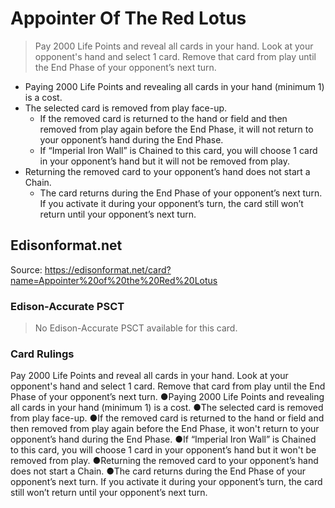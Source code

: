 # Appointer Of The Red Lotus

> Pay 2000 Life Points and reveal all cards in your hand. Look at your opponent's hand and select 1 card. Remove that card from play until the End Phase of your opponent’s next turn.

*   Paying 2000 Life Points and revealing all cards in your hand (minimum 1) is a cost.
*   The selected card is removed from play face-up.
    *   If the removed card is returned to the hand or field and then removed from play again before the End Phase, it will not return to your opponent’s hand during the End Phase.
    *   If “Imperial Iron Wall” is Chained to this card, you will choose 1 card in your opponent’s hand but it will not be removed from play.
*   Returning the removed card to your opponent’s hand does not start a Chain.
    *   The card returns during the End Phase of your opponent’s next turn. If you activate it during your opponent’s turn, the card still won’t return until your opponent’s next turn.

## Edisonformat.net

Source: https://edisonformat.net/card?name=Appointer%20of%20the%20Red%20Lotus

### Edison-Accurate PSCT

> No Edison-Accurate PSCT available for this card.

### Card Rulings

Pay 2000 Life Points and reveal all cards in your hand. Look at your opponent's hand and select 1 card. Remove that card from play until the End Phase of your opponent’s next turn.
●Paying 2000 Life Points and revealing all cards in your hand (minimum 1) is a cost.
●The selected card is removed from play face-up.
●If the removed card is returned to the hand or field and then removed from play again before the End Phase, it won't return to your opponent’s hand during the End Phase.
●If “Imperial Iron Wall” is Chained to this card, you will choose 1 card in your opponent’s hand but it won't be removed from play.
●Returning the removed card to your opponent’s hand does not start a Chain.
●The card returns during the End Phase of your opponent’s next turn. If you activate it during your opponent’s turn, the card still won’t return until your opponent’s next turn.
            